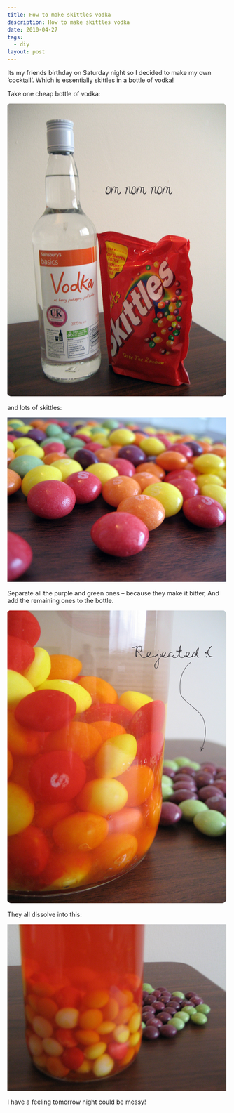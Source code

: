 ```yaml
---
title: How to make skittles vodka
description: How to make skittles vodka
date: 2010-04-27
tags:
  - diy
layout: post
---
```


Its my friends birthday on Saturday night so I decided to make my own ‘cocktail’. Which is essentially skittles in a bottle of vodka!

Take one cheap bottle of vodka:

[![2498112884](2498112884.jpeg)](2498112884.jpeg)

and lots of skittles:

[![2497283195](2497283195.jpeg)](2497283195.jpeg)

Separate all the purple and green ones – because they make it bitter, And add the remaining ones to the bottle.

[![2497283411](2497283411.jpeg)](2497283411.jpeg)

They all dissolve into this:

[![2498113556](2498113556.jpeg)](2498113556.jpeg)

I have a feeling tomorrow night could be messy!